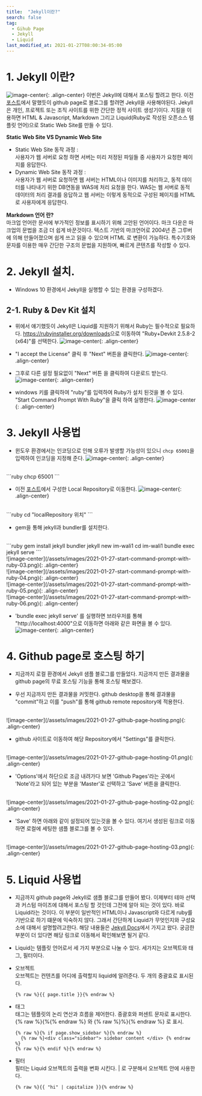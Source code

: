 ```yaml
---
title:  "Jekyll이란?"
search: false
tag:
  - Gihub Page
  - Jekyll
  - Liquid
last_modified_at: 2021-01-27T08:00:34-05:00
---
```



# 1. Jekyll 이란?
  ![image-center](/assets/images/2021-01-27-jekyll-logo.png){: .align-center}
  이번은 Jekyll에 대해서 포스팅 할려고 한다. 이전 <a href="/what-githubpage">포스트</a>에서 말했듯이 github page로 블로그를 할려면 Jekyll을 사용해야된다.
  Jekyll은 개인, 프로젝트 또는 조직 사이트를 위한 간단한 정적 사이트 생성기이다. 지킬을 이용하면 HTML & Javascript, Markdown 그리고 Liquid(Ruby로 작성된 오픈소스 템플릿 언어)으로 Static Web Site를 만들 수 있다.


**Static Web Site VS Dynamic Web Site**
  * Static Web Site 동작 과정 : <br/>
    사용자가 웹 서버로 요청 하면 서버는 미리 저정된 파일들 중 사용자가 요청한 페이지를 응답한다.
  * Dynamic Web Site 동작 과정 : <br/>
    사용자가 웹 서버로 요청하면 웹 서버는 HTML이나 이미지를 처리하고, 동적 데이터를 나타내기 위한 DB연동을 WAS에 처리 요청을 한다. WAS는 웹 서버로 동적 데이터의 처리 결과를 응답하고 웹 서버는 이렇게 동적으로 구성된 페이지를 HTML로 사용자에게 응답한다.



**Markdown 언어 란?** <br/>
  마크업 언어란 문서에 부가적인 정보를 표시하기 위해 고안된 언어이다. 마크 다운은 마크업의 문법을 조금 더 쉽게 바꾼것이다. 텍스트 기반의 마크언어로 2004년 존 그루버에 의해 만들어졌으며 쉽게 쓰고 읽을 수 있으며 HTML 로 변환이 가능하다. 특수기호와 문자를 이용한 매우 간단한 구조의 문법을 지원하며, 빠르게  콘텐츠를 작성할 수 있다.

# 2. Jekyll 설치.
* Windows 10 환경에서 Jekyll을 실행할 수 있는 환경을 구성하겠다.

## 2-1. Ruby & Dev Kit 설치
* 위에서 얘기했듯이 Jekyll은 Liquid를 지원하기 위해서 Ruby는 필수적으로 필요하다. <a href="https://rubyinstaller.org/downloads">https://rubyinstaller.org/downloads</a>으로 이동하여 "Ruby+Devkit 2.5.8-2 (x64)"를 선택한다.
![image-center](/assets/images/2021-01-27-ruby-devkit-install.png){: .align-center}

* "I accept the License" 클릭 후 "Next" 버튼을 클릭한다.
![image-center](/assets/images/2021-01-27-ruby-devkit-install-01.png){: .align-center}

* 그후로 다른 설정 필요없이 "Next" 버튼 을 클릭하여 다운로드 받는다.
![image-center](/assets/images/2021-01-27-ruby-devkit-install-02.png){: .align-center}

* windows 키를 클릭하여 "ruby"를 입력하여 Ruby가 설치 된것을 볼 수 있다. "Start Command Prompt With Ruby"을 클릭 하여 실행한다.
![image-center](/assets/images/2021-01-27-ruby-devkit-install-03.png){: .align-center}


# 3. Jekyll 사용법
* 윈도우 환경에서는 인코딩으로 인해 오류가 발생할 가능성이 있으니 `chcp 65001`을 입력하여 인코딩을 지정해 준다.
![image-center](/assets/images/2021-01-27-start-command-prompt-with-ruby-01.png){: .align-center}
<br/>
```ruby
chcp 65001
```

* 이전 <a href="/what-githubpage">포스트</a>에서 구성한 Local Repository로 이동한다.
![image-center](/assets/images/2021-01-27-start-command-prompt-with-ruby-02.png){: .align-center}
<br/>
```ruby
cd "localRepository 위치"
```

* gem을 통해 jekyll과 bundler를 설치한다.
<br/>
```ruby
gem install jekyll bundler
jekyll new im-wali1
cd im-wali1
bundle exec jekyll serve
```
<br/>
![image-center](/assets/images/2021-01-27-start-command-prompt-with-ruby-03.png){: .align-center}
<br/>
![image-center](/assets/images/2021-01-27-start-command-prompt-with-ruby-04.png){: .align-center}
<br/>
![image-center](/assets/images/2021-01-27-start-command-prompt-with-ruby-05.png){: .align-center}
<br/>
![image-center](/assets/images/2021-01-27-start-command-prompt-with-ruby-06.png){: .align-center}



* 'bundle exec jekyll serve' 를 실행하면 브라우저를 통해 "http://localhost:4000"으로 이동하면 아래와 같은 화면을 볼 수 있다.
![image-center](/assets/images/2021-01-27-start-command-prompt-with-ruby-07.png){: .align-center}


# 4. Github page로 호스팅 하기
* 지금까지 로컬 환경에서 Jekyll 샘플 블로그를 만들었다. 지금까지 만든 결과물을 github page의 무료 호스팅 기능을 통해 호스팅 해보겠다.

* 우선 지금까지 만든 결과물을 커밋한다. github desktop을 통해 결과물을 "commit"하고 이를 "push"를 통해 github remote repository에 적용한다.
<br/>
![image-center](/assets/images/2021-01-27-github-page-hosting.png){: .align-center}

* github 사이트로 이동하여 해당 Repository에서 "Settings"를 클릭한다.
<br/>
![image-center](/assets/images/2021-01-27-github-page-hosting-01.png){: .align-center}

* 'Options'에서 하단으로 조금 내려가다 보면 'Github Pages'라는 곳에서 'Note'라고 되어 있는 부분을 'Master'로 선택하고 'Save' 버튼을 클릭한다.
<br/>
![image-center](/assets/images/2021-01-27-github-page-hosting-02.png){: .align-center}


* 'Save' 하면 아래와 같이 설정되어 있는것을 볼 수 있다. 여기서 생성된 링크로 이동하면 로컬에 세팅한 샘플 블로그를 볼 수 있다.
<br/>
![image-center](/assets/images/2021-01-27-github-page-hosting-03.png){: .align-center}

# 5. Liquid 사용법
- 지금까지 github page와 Jekyll로 샘플 블로그를 만들어 봤다. 이제부터 테마 선택과 커스텀 마이즈에 대해서 포스팅 할 것인데 그전에 알아 되는 것이 있다.
바로 Liquid라는 것이다. 이 부분이 일반적인 HTML이나 Javascript와 다르게 ruby를 기반으로 하기 떄문에 익숙하지 않다. 그래서 간단하게 Liquid가 무엇인지와 구성요소에 대해서 설명할려고한다. 
해당 내용들은 <a href="https://jekyllrb-ko.github.io/docs/">Jekyll Docs</a>에서 가지고 왔다. 궁금한 부분이 더 있다면 해당 링크로 이동해서 확인해보면 될거 같다.

* Liquid는 템플릿 언어로서 세 가지 부분으로 나눌 수 있다. 세가지는 오브젝트와 태그, 필터이다.
* 오브젝트<br/>
  오브젝트는 컨텐츠를 어디에 출력할지 liquid에 알려준다. 두 개의 중괄효로 표시된다.
  ```liquid
  {% raw %}{{ page.title }}{% endraw %}
  ```


* 태그 <br/>
  태그는 템플릿의 논리 연산과 흐름을 제어한다. 중괄호와 퍼센트 문자로 표시한다. {% raw %}{%{% endraw %}  와 {% raw %}%}{% endraw %} 로 표시.

  ```liquid
  {% raw %}{% if page.show_sidebar %}{% endraw %} 
    {% raw %}<div class="sidebar"> sidebar content </div> {% endraw %} 
  {% raw %}{% endif %}{% endraw %}
  ```


* 필터<br/>
  필터는 Liquid 오브젝트의 출력을 변화 시킨다. | 로 구분해서 오브젝트 안에 사용한다.
  ```liquid
  {% raw %}{{ "hi" | capitalize }}{% endraw %}
  ```
